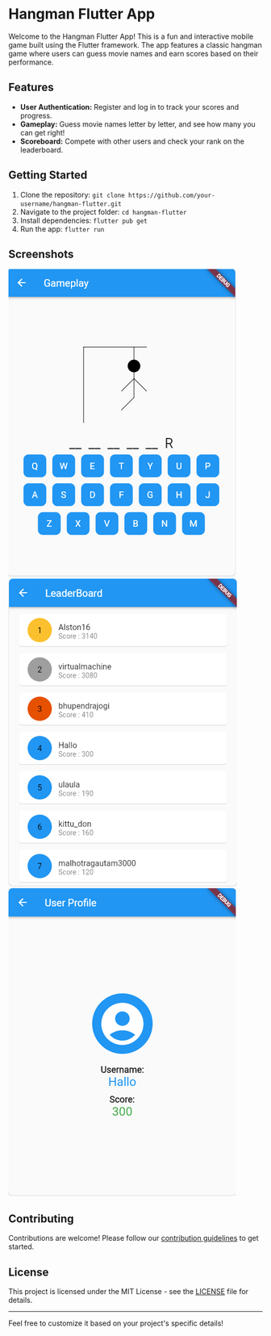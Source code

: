 # Hangman Flutter App

Welcome to the Hangman Flutter App! This is a fun and interactive mobile game built using the Flutter framework. The app features a classic hangman game where users can guess movie names and earn scores based on their performance.

## Features

- **User Authentication:** Register and log in to track your scores and progress.
- **Gameplay:** Guess movie names letter by letter, and see how many you can get right!
- **Scoreboard:** Compete with other users and check your rank on the leaderboard.

## Getting Started

1. Clone the repository: `git clone https://github.com/your-username/hangman-flutter.git`
2. Navigate to the project folder: `cd hangman-flutter`
3. Install dependencies: `flutter pub get`
4. Run the app: `flutter run`

## Screenshots

![Gameplay](screenshots/gameplay.png)
![Leaderboard](screenshots/leaderboard.png)
![Profile](screenshots/profile.png)

## Contributing

Contributions are welcome! Please follow our [contribution guidelines](CONTRIBUTING.md) to get started.

## License

This project is licensed under the MIT License - see the [LICENSE](LICENSE) file for details.

---

Feel free to customize it based on your project's specific details!
